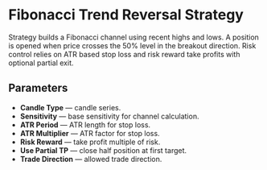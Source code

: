 # Fibonacci Trend Reversal Strategy

Strategy builds a Fibonacci channel using recent highs and lows. A position is opened when price crosses the 50% level in the breakout direction. Risk control relies on ATR based stop loss and risk reward take profits with optional partial exit.

## Parameters
- **Candle Type** — candle series.
- **Sensitivity** — base sensitivity for channel calculation.
- **ATR Period** — ATR length for stop loss.
- **ATR Multiplier** — ATR factor for stop loss.
- **Risk Reward** — take profit multiple of risk.
- **Use Partial TP** — close half position at first target.
- **Trade Direction** — allowed trade direction.
